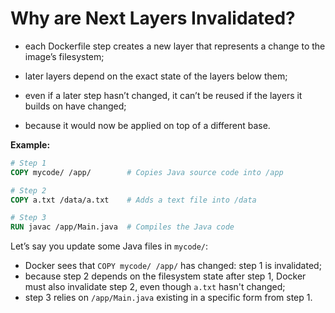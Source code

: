 # Why are Next Layers Invalidated?

- each Dockerfile step creates a new layer that represents a change to the image’s filesystem;
- later layers depend on the exact state of the layers below them;
- even if a later step hasn’t changed, it can’t be reused if the layers it builds on have changed;


- because it would now be applied on top of a different base.

**Example:**

```dockerfile
# Step 1
COPY mycode/ /app/        # Copies Java source code into /app

# Step 2
COPY a.txt /data/a.txt    # Adds a text file into /data

# Step 3
RUN javac /app/Main.java  # Compiles the Java code
```

Let’s say you update some Java files in `mycode/`:

- Docker sees that `COPY mycode/ /app/` has changed: step 1 is invalidated;
- because step 2 depends on the filesystem state after step 1, Docker must also invalidate step 2, even though `a.txt` hasn't changed;
- step 3 relies on `/app/Main.java` existing in a specific form from step 1.
